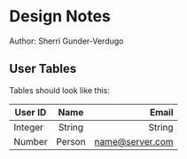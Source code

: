 # Design Notes

Author: Sherri Gunder-Verdugo

## User Tables

Tables should look like this:

| User ID       | Name          | Email            |
| ------------- |:-------------:| ----------------:|
| Integer       | String        | String           |
| Number        | Person        | name@server.com  |
